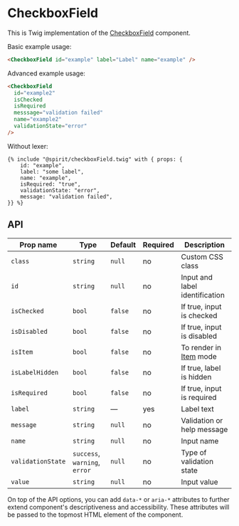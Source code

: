 # CheckboxField

This is Twig implementation of the [CheckboxField] component.

Basic example usage:

```html
<CheckboxField id="example" label="Label" name="example" />
```

Advanced example usage:

```html
<CheckboxField
  id="example2"
  isChecked
  isRequired
  messsage="validation failed"
  name="example2"
  validationState="error"
/>
```

Without lexer:

```twig
{% include "@spirit/checkboxField.twig" with { props: {
    id: "example",
    label: "some label",
    name: "example",
    isRequired: "true",
    validationState: "error",
    message: "validation failed",
}} %}
```

## API

| Prop name         | Type                          | Default | Required | Description                    |
| ----------------- | ----------------------------- | ------- | -------- | ------------------------------ |
| `class`           | `string`                      | `null`  | no       | Custom CSS class               |
| `id`              | `string`                      | `null`  | no       | Input and label identification |
| `isChecked`       | `bool`                        | `false` | no       | If true, input is checked      |
| `isDisabled`      | `bool`                        | `false` | no       | If true, input is disabled     |
| `isItem`          | `bool`                        | `false` | no       | To render in [Item][item] mode |
| `isLabelHidden`   | `bool`                        | `false` | no       | If true, label is hidden       |
| `isRequired`      | `bool`                        | `false` | no       | If true, input is required     |
| `label`           | `string`                      | —       | yes      | Label text                     |
| `message`         | `string`                      | `null`  | no       | Validation or help message     |
| `name`            | `string`                      | `null`  | no       | Input name                     |
| `validationState` | `success`, `warning`, `error` | `null`  | no       | Type of validation state       |
| `value`           | `string`                      | `null`  | no       | Input value                    |

On top of the API options, you can add `data-*` or `aria-*` attributes to
further extend component's descriptiveness and accessibility. These attributes
will be passed to the topmost HTML element of the component.

[checkboxfield]: https://github.com/lmc-eu/spirit-design-system/tree/main/packages/web/src/scss/components/CheckboxField
[item]: https://github.com/lmc-eu/spirit-design-system/blob/main/packages/web-twig/src/Resources/components/Item/README.md
